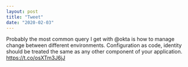 ```yaml
---
layout: post
title: "Tweet"
date: "2020-02-03"
---
```


Probably the most common query I get with @okta is how to manage change between different environments. Configuration as code, identity should be treated the same as any other component of your application. https://t.co/osXTm3J6jJ
